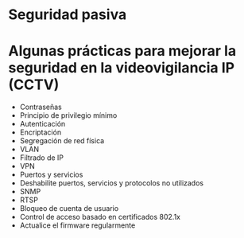 # Seguridad pasiva

# Algunas prácticas para mejorar la seguridad en la videovigilancia IP (CCTV)
- Contraseñas
- Principio de privilegio mínimo
- Autenticación
- Encriptación
- Segregación de red física
- VLAN
- Filtrado de IP
- VPN
- Puertos y servicios
- Deshabilite puertos, servicios y protocolos no utilizados
- SNMP
- RTSP
- Bloqueo de cuenta de usuario
- Control de acceso basado en certificados 802.1x
- Actualice el firmware regularmente
